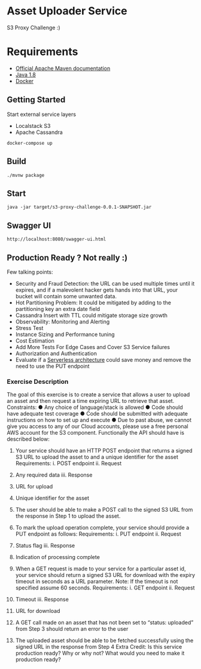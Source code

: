 # Asset Uploader Service
 
S3 Proxy Challenge :)

# Requirements
* [Official Apache Maven documentation](https://maven.apache.org/guides/index.html)
* [Java 1.8](https://java.com/en/download/manual.jsp)
* [Docker](https://www.docker.com/)

## Getting Started

Start external service layers 

* Localstack S3
* Apache Cassandra
 
`docker-compose up` 

## Build
`./mvnw package`

## Start

`java -jar target/s3-proxy-challenge-0.0.1-SNAPSHOT.jar`

## Swagger UI

`http://localhost:8080/swagger-ui.html`

## Production Ready ? Not really :)

Few talking points:

* Security and Fraud Detection: the URL can be used multiple times until it expires, and if a malevolent hacker gets hands into that URL, your bucket will contain some unwanted data.
* Hot Partitioning Problem: It could be mitigated by adding to the partitioning key an extra date field 
* Cassandra Insert with TTL could mitigate storage size growth
* Observability: Monitoring and Alerting
* Stress Test
* Instance Sizing and Performance tuning
* Cost Estimation
* Add More Tests For Edge Cases and Cover S3 Service failures
* Authorization and Authentication
* Evaluate if a [Serverless architecture](https://medium.com/@laardee/uploading-objects-to-s3-using-one-time-presigned-urls-4374943f0801) could save money and remove the need to use the PUT endpoint
 

### Exercise Description
The goal of this exercise is to create a service that allows a user to upload an asset and then
request a time expiring URL to retrieve that asset.
Constraints:
● Any choice of language/stack is allowed
● Code should have adequate test coverage
● Code should be submitted with adequate instructions on how to set up and execute
● Due to past abuse, we cannot give you access to any of our Cloud accounts, please use
a free personal AWS account for the S3 component.
Functionally the API should have is described below:
1. Your service should have an HTTP POST endpoint that returns a signed S3 URL to
upload the asset to and a unique identifier for the asset
Requirements:
i. POST endpoint
ii. Request
1. Any required data
iii. Response
1. URL for upload
2. Unique identifier for the asset

2. The user should be able to make a POST call to the signed S3 URL from the response
in Step 1 to upload the asset.

3. To mark the upload operation complete, your service should provide a PUT endpoint as
follows:
Requirements:
i. PUT endpoint
ii. Request
1. Status flag
iii. Response
1. Indication of processing complete

4. When a GET request is made to your service for a particular asset id, your service
should return a signed S3 URL for download with the expiry timeout in seconds as a
URL parameter. Note: If the timeout is not specified assume 60 seconds.
Requirements:
i. GET endpoint
ii. Request
1. Timeout
iii. Response
1. URL for download

5. A GET call made on an asset that has not been set to “status: uploaded” from Step 3
should return an error to the user
6. The uploaded asset should be able to be fetched successfully using the signed URL in
the response from Step 4
Extra Credit: Is this service production ready? Why or why not? What would you need to
make it production ready?
